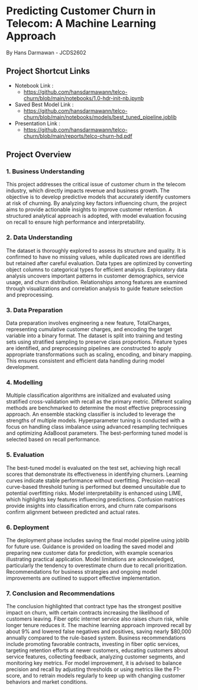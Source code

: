 # Predicting Customer Churn in Telecom: A Machine Learning Approach
By Hans Darmawan - JCDS2602

## Project Shortcut Links

- Notebook Link             : 
    + https://github.com/hansdarmawann/telco-churn/blob/main/notebooks/1.0-hdr-init-nb.ipynb
- Saved Best Model Link     : 
    + https://github.com/hansdarmawann/telco-churn/blob/main/notebooks/models/best_tuned_pipeline.joblib
- Presentation Link         :
    + https://github.com/hansdarmawann/telco-churn/blob/main/reports/telco-churn-hd.pdf
## Project Overview

### 1. Business Understanding  
This project addresses the critical issue of customer churn in the telecom industry, which directly impacts revenue and business growth. The objective is to develop predictive models that accurately identify customers at risk of churning. By analyzing key factors influencing churn, the project aims to provide actionable insights to improve customer retention. A structured analytical approach is adopted, with model evaluation focusing on recall to ensure high performance and interpretability.

### 2. Data Understanding  
The dataset is thoroughly explored to assess its structure and quality. It is confirmed to have no missing values, while duplicated rows are identified but retained after careful evaluation. Data types are optimized by converting object columns to categorical types for efficient analysis. Exploratory data analysis uncovers important patterns in customer demographics, service usage, and churn distribution. Relationships among features are examined through visualizations and correlation analysis to guide feature selection and preprocessing.

### 3. Data Preparation  
Data preparation involves engineering a new feature, TotalCharges, representing cumulative customer charges, and encoding the target variable into a binary format. The dataset is split into training and testing sets using stratified sampling to preserve class proportions. Feature types are identified, and preprocessing pipelines are constructed to apply appropriate transformations such as scaling, encoding, and binary mapping. This ensures consistent and efficient data handling during model development.

### 4. Modelling  
Multiple classification algorithms are initialized and evaluated using stratified cross-validation with recall as the primary metric. Different scaling methods are benchmarked to determine the most effective preprocessing approach. An ensemble stacking classifier is included to leverage the strengths of multiple models. Hyperparameter tuning is conducted with a focus on handling class imbalance using advanced resampling techniques and optimizing AdaBoost parameters. The best-performing tuned model is selected based on recall performance.

### 5. Evaluation  
The best-tuned model is evaluated on the test set, achieving high recall scores that demonstrate its effectiveness in identifying churners. Learning curves indicate stable performance without overfitting. Precision-recall curve-based threshold tuning is performed but deemed unsuitable due to potential overfitting risks. Model interpretability is enhanced using LIME, which highlights key features influencing predictions. Confusion matrices provide insights into classification errors, and churn rate comparisons confirm alignment between predicted and actual rates.

### 6. Deployment  
The deployment phase includes saving the final model pipeline using joblib for future use. Guidance is provided on loading the saved model and preparing new customer data for prediction, with example scenarios illustrating practical application. Model limitations are acknowledged, particularly the tendency to overestimate churn due to recall prioritization. Recommendations for business strategies and ongoing model improvements are outlined to support effective implementation.

### 7. Conclusion and Recommendations  
The conclusion highlighted that contract type has the strongest positive impact on churn, with certain contracts increasing the likelihood of customers leaving. Fiber optic internet service also raises churn risk, while longer tenure reduces it. The machine learning approach improved recall by about 9% and lowered false negatives and positives, saving nearly $80,000 annually compared to the rule-based system. Business recommendations include promoting favorable contracts, investing in fiber optic services, targeting retention efforts at newer customers, educating customers about service features, collecting feedback, analyzing customer segments, and monitoring key metrics. For model improvement, it is advised to balance precision and recall by adjusting thresholds or using metrics like the F1-score, and to retrain models regularly to keep up with changing customer behaviors and market conditions.
